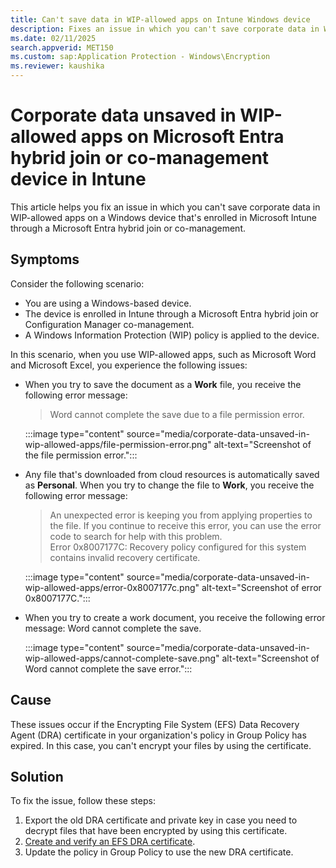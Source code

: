 ```yaml
---
title: Can't save data in WIP-allowed apps on Intune Windows device
description: Fixes an issue in which you can't save corporate data in Windows Information Protection (WIP)allowed apps on a Windows device that's enrolled in Intune through a Microsoft Entra hybrid join or a Configuration Manager co-management.
ms.date: 02/11/2025
search.appverid: MET150
ms.custom: sap:Application Protection - Windows\Encryption
ms.reviewer: kaushika
---
```

# Corporate data unsaved in WIP-allowed apps on Microsoft Entra hybrid join or co-management device in Intune

This article helps you fix an issue in which you can't save corporate data in WIP-allowed apps on a Windows device that's enrolled in Microsoft Intune through a Microsoft Entra hybrid join or co-management.

## Symptoms

Consider the following scenario:

- You are using a Windows-based device.
- The device is enrolled in Intune through a Microsoft Entra hybrid join or Configuration Manager co-management.
- A Windows Information Protection (WIP) policy is applied to the device.

In this scenario, when you use WIP-allowed apps, such as Microsoft Word and Microsoft Excel, you experience the following issues:

- When you try to save the document as a **Work** file, you receive the following error message:

    > Word cannot complete the save due to a file permission error.

    :::image type="content" source="media/corporate-data-unsaved-in-wip-allowed-apps/file-permission-error.png" alt-text="Screenshot of the file permission error.":::

- Any file that's downloaded from cloud resources is automatically saved as **Personal**. When you try to change the file to **Work**, you receive the following error message:

    > An unexpected error is keeping you from applying properties to the file. If you continue to receive this error, you can use the error code to search for help with this problem.  
    > Error 0x8007177C: Recovery policy configured for this system contains invalid recovery certificate.

    :::image type="content" source="media/corporate-data-unsaved-in-wip-allowed-apps/error-0x8007177c.png" alt-text="Screenshot of error 0x8007177C.":::

- When you try to create a work document, you receive the following error message:
Word cannot complete the save.

     :::image type="content" source="media/corporate-data-unsaved-in-wip-allowed-apps/cannot-complete-save.png" alt-text="Screenshot of Word cannot complete the save error.":::

## Cause

These issues occur if the Encrypting File System (EFS) Data Recovery Agent (DRA) certificate in your organization's policy in Group Policy has expired. In this case, you can't encrypt your files by using the certificate.

## Solution

To fix the issue, follow these steps:

1. Export the old DRA certificate and private key in case you need to decrypt files that have been encrypted by using this certificate.
2. [Create and verify an EFS DRA certificate](/windows/security/information-protection/windows-information-protection/create-and-verify-an-efs-dra-certificate).
3. Update the policy in Group Policy to use the new DRA certificate.
